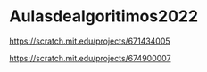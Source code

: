 # Aulasdealgoritimos2022     
https://scratch.mit.edu/projects/671434005

https://scratch.mit.edu/projects/674900007
